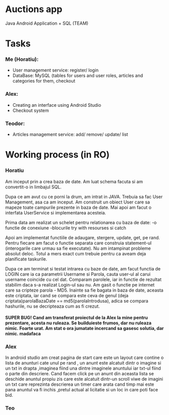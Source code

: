 # Auctions app
Java Android Application + SQL (TEAM)

# Tasks
### Me (Horatiu):
  * User management service: register/ login
  * DataBase: MySQL (tables for users and user roles, articles and categories for them, checkout
### Alex:
  * Creating an interface using Android Studio
  * Checkout system
### Teodor:
  * Articles management service: add/ remove/ update/ list

# Working process (in RO)
### Horatiu
Am inceput prin a crea baza de date. Am luat schema facuta si am convertit-o in limbajul SQL.

Dupa ce am avut cu ce porni la drum, am intrat in JAVA. Trebuia sa fac User Management, asa ca am inceput. Am construit un obiect User care sa mapeze toate campurile prezente in baza de date. Mai apoi am facut o interfata UserService si implementarea acesteia. 

Prima data am realizat un schelet pentru relationarea cu baza de date: 
	-o functie de conexiune
	-blocurile try with resourses si catch

Apoi am implementat functiile de adaugare, stergere, update, get, pe rand. Pentru fiecare am facut o functie separata care construia statement-ul (interogarile care urmau sa fie executate). Nu am intampinat probleme absolut deloc. Totul a mers exact cum trebuie pentru ca aveam deja planificate taskurile.

Dupa ce am terminat si testat intrarea cu baze de date, am facut functia de LOGIN care ia ca parametrii Username si Parola, cauta user-ul al carui username coincide cu cel dat. Comparam parolele, iar in functie de rezultat stabilim daca s-a realizat Login-ul sau nu. Am gasit o functie pe internet care sa cripteze parola - MD5. Inainte sa fie bagata in baza de date, aceasta este criptata, iar cand se compara este ceva de genul (deja criptata)parolaBazaDate == md5(parolaIntrodusa), adica se compara hashurile, nu se decripteaza cum as fi crezut.

#### SUPER BUG! Cand am transferat proiectul de la Alex la mine pentru prezentare, acesta nu ruleaza. Se builduieste frumos, dar nu ruleaza nimic. Foarte urat. Am stat o ora jumatate incercand sa gasesc solutia, dar nimic. madafaca

### Alex

In android studio am creat pagina de start care este un layout care contine o lista de anunturi cate unul pe rand , un anunt este alcatuit dintr o imagine si un txt in drapta ,imaginea fiind una dintre imaginele anuntului iar txt-ul fiind o parte din descriere.
Cand facem click pe un anunt din aceasta lista se deschide anuntul propiu zis care este alcatuit dintr-un scroll viwe de imagini un txt care reprezinta descrierea un timer care arata cand timp mai este pana anuntul va fi inchis ,pretul actual al licitatie si un loc in care poti face bid.


### Teo
